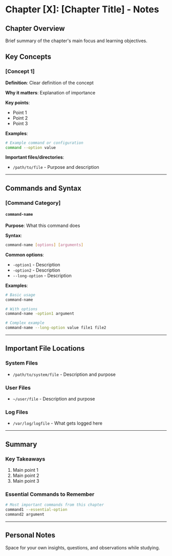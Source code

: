 # Chapter [X]: [Chapter Title] - Notes

## Chapter Overview
Brief summary of the chapter's main focus and learning objectives.

## Key Concepts

### [Concept 1]
**Definition**: Clear definition of the concept

**Why it matters**: Explanation of importance

**Key points**:
- Point 1
- Point 2
- Point 3

**Examples**:
```bash
# Example command or configuration
command --option value
```

**Important files/directories**:
- `/path/to/file` - Purpose and description

---

## Commands and Syntax

### [Command Category]

#### `command-name`
**Purpose**: What this command does

**Syntax**: 
```bash
command-name [options] [arguments]
```

**Common options**:
- `-option1` - Description
- `-option2` - Description
- `--long-option` - Description

**Examples**:
```bash
# Basic usage
command-name

# With options
command-name -option1 argument

# Complex example
command-name --long-option value file1 file2
```

---

## Important File Locations

### System Files
- `/path/to/system/file` - Description and purpose

### User Files
- `~/user/file` - Description and purpose

### Log Files
- `/var/log/logfile` - What gets logged here

---

## Summary

### Key Takeaways
1. Main point 1
2. Main point 2  
3. Main point 3

### Essential Commands to Remember
```bash
# Most important commands from this chapter
command1 --essential-option
command2 argument
```

---

## Personal Notes
Space for your own insights, questions, and observations while studying.